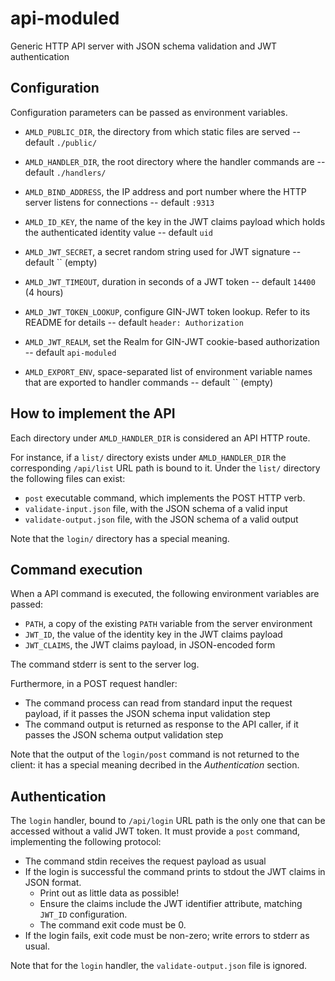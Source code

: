 # api-moduled

Generic HTTP API server with JSON schema validation and JWT authentication

## Configuration

Configuration parameters can be passed as environment variables.

- `AMLD_PUBLIC_DIR`, the directory from which static files are served --
  default `./public/`

- `AMLD_HANDLER_DIR`, the root directory where the handler commands are --
  default `./handlers/`

- `AMLD_BIND_ADDRESS`, the IP address and port number where the HTTP
  server listens for connections -- default `:9313`

- `AMLD_ID_KEY`, the name of the key in the JWT claims payload which holds
  the authenticated identity value -- default `uid`

- `AMLD_JWT_SECRET`, a secret random string used for JWT signature --
  default `` (empty)

- `AMLD_JWT_TIMEOUT`, duration in seconds of a JWT token -- default
  `14400` (4 hours)

- `AMLD_JWT_TOKEN_LOOKUP`, configure GIN-JWT token lookup. Refer to its
  README for details -- default `header: Authorization`

- `AMLD_JWT_REALM`, set the Realm for GIN-JWT cookie-based authorization
  -- default `api-moduled`

- `AMLD_EXPORT_ENV`, space-separated list of environment variable names that
  are exported to handler commands -- default `` (empty)

## How to implement the API

Each directory under `AMLD_HANDLER_DIR` is considered an API HTTP route.

For instance, if a `list/` directory exists under `AMLD_HANDLER_DIR` the
corresponding `/api/list` URL path is bound to it. Under the `list/`
directory the following files can exist:

- `post` executable command, which implements the POST HTTP verb.
- `validate-input.json` file, with the JSON schema of a valid input
- `validate-output.json` file, with the JSON schema of a valid output

Note that the `login/` directory has a special meaning.

## Command execution

When a API command is executed, the following environment variables are
passed:

- `PATH`, a copy of the existing `PATH` variable from the server
  environment
- `JWT_ID`, the value of the identity key in the JWT claims payload
- `JWT_CLAIMS`, the JWT claims payload, in JSON-encoded form

The command stderr is sent to the server log.

Furthermore, in a POST request handler:

- The command process can read from standard input the request payload, if
  it passes the JSON schema input validation step
- The command output is returned as response to the API caller, if it
  passes the JSON schema output validation step

Note that the output of the `login/post` command is not returned to the
client: it has a special meaning decribed in the *Authentication* section.

## Authentication

The `login` handler, bound to `/api/login` URL path is the only one that
can be accessed without a valid JWT token. It must provide a `post`
command, implementing the following protocol:

- The command stdin receives the request payload as usual
- If the login is successful the command prints to stdout the JWT claims
  in JSON format.
  * Print out as little data as possible!
  * Ensure the claims include the JWT identifier attribute, matching
    `JWT_ID` configuration.
  * The command exit code must be 0.
- If the login fails, exit code must be non-zero; write errors to stderr
  as usual.

Note that for the `login` handler, the `validate-output.json` file is
ignored.
